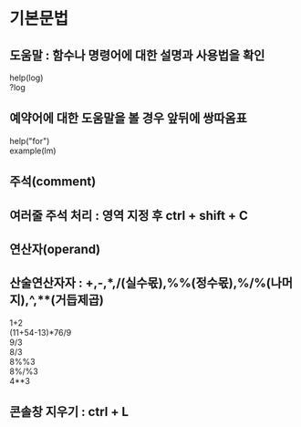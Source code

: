# 기본문법
## 도움말 : 함수나 명령어에 대한 설명과 사용법을 확인
help(log)<br>
?log

## 예약어에 대한 도움말을 볼 경우 앞뒤에 쌍따옴표
help("for")<br>
example(lm)

## 주석(comment)
## 여러줄 주석 처리 : 영역 지정 후 ctrl + shift + C

## 연산자(operand)
## 산술연산자자 : +,-,*,/(실수몫),%%(정수몫),%/%(나머지),^,**(거듭제곱)
1+2<br>
(11+54-13)*76/9<br>
9/3<br>
8/3<br>
8%%3<br>
8%/%3<br>
4**3<br>

## 콘솔창 지우기 : ctrl + L
